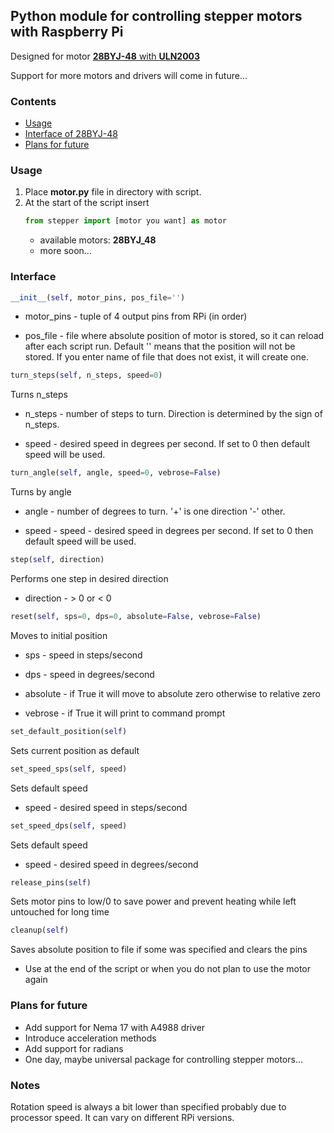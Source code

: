 ## Python module for controlling stepper motors with Raspberry Pi

Designed for motor [**28BYJ-48** with **ULN2003**](https://rpishop.cz/motory-serva-a-cerpadla/1469-krokovy-motor-28byj-48-ridici-jednotka-sada.html)

Support for more motors and drivers will come in future...

### Contents
* [Usage](#usage)
* [Interface of 28BYJ-48](#interface-of-28byj-48)
* [Plans for future](#plans-for-future)

### Usage

1. Place **motor.py** file in directory with script.
2. At the start of the script insert
   ```python
   from stepper import [motor you want] as motor
   ```
   * available motors: **28BYJ_48**
   * more soon...


### Interface

```python
__init__(self, motor_pins, pos_file='')
```
* motor_pins - tuple of 4 output pins from RPi (in order)
  
* pos_file - file where absolute position of motor is stored, so it can reload after each script run.
             Default '' means that the position will not be stored.
             If you enter name of file that does not exist, it will create one.
  


```python
turn_steps(self, n_steps, speed=0)
```
Turns n_steps

* n_steps - number of steps to turn. Direction is determined by the sign of n_steps.
  
* speed - desired speed in degrees per second. If set to 0 then default speed will be used.
  

```python
turn_angle(self, angle, speed=0, vebrose=False)
```
Turns by angle

* angle - number of degrees to turn. '+' is one direction '-' other.

* speed - speed - desired speed in degrees per second. If set to 0 then default speed will be used.

  
```python
step(self, direction)
```
  
Performs one step in desired direction

* direction - > 0 or < 0


```python
reset(self, sps=0, dps=0, absolute=False, vebrose=False)
``` 
Moves to initial position

* sps - speed in steps/second

* dps - speed in degrees/second

* absolute - if True it will move to absolute zero otherwise to relative zero
 
* vebrose - if True it will print to command prompt


```python
set_default_position(self)
```
Sets current position as default
  

```python
set_speed_sps(self, speed)
```
Sets default speed

* speed - desired speed in steps/second


```python
set_speed_dps(self, speed)
```
Sets default speed

* speed - desired speed in degrees/second
    

```python
release_pins(self)
```
Sets motor pins to low/0 to save power and prevent heating while left untouched for long time
  

```python
cleanup(self)
```
Saves absolute position to file if some was specified and clears the pins

* Use at the end of the script or when you do not plan to use the motor again
    
### Plans for future

* Add support for Nema 17 with A4988 driver
* Introduce acceleration methods
* Add support for radians
* One day, maybe universal package for controlling stepper motors...


### Notes

Rotation speed is always a bit lower than specified probably due to processor speed.
It can vary on different RPi versions.
